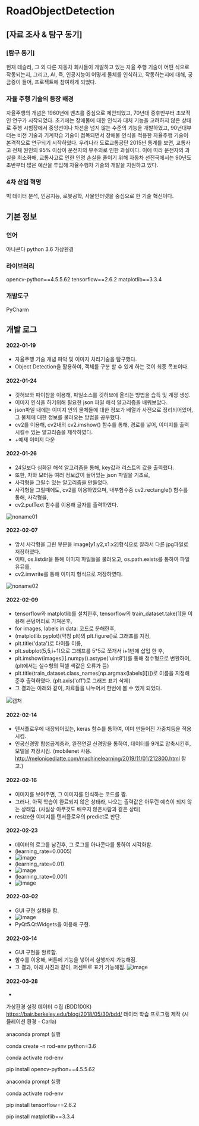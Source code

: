 # RoadObjectDetection


## [자료 조사 & 탐구 동기]


### [탐구 동기]

현재 테슬라, 그 외 다른 자동차 회사들이 개발하고 있는 자율 주행 기술이 어떤 식으로 작동되는지, 그리고,
AI, 즉, 인공지능이 어떻게 물체를 인식하고, 작동하는지에 대해, 궁금증이 들어, 프로젝트에 참여하게 되었다.

###  자율 주행 기술의 등장 배경


자율주행의 개념은 1960년에 벤츠를 중심으로 제안되었고,
70년대 중후반부터 초보적인 연구가 시작되었다.
초기에는 장애물에 대한 인식과 대처 기능을
고려하지 않은 상태로 주행 시험장에서 중앙선이나
차선을 넘지 않는 수준의 기능을 개발하였고,
90년대부터는 비전 기술과 기계학습 기술이
접목되면서 장애물 인식을 적용한 자율주행 기술이
본격적으로 연구되기 시작하였다.
우리나라 도로교통공단 2015년 통계를 보면, 교통사고 전체 원인의 95%
이상이 운전자의 부주의로 인한 과실이다. 이에
따라 운전자의 과실을 최소화해, 교통사고로 인한
인명 손실을 줄이기 위해 자동차 선진국에서는
90년도 초반부터 많은 예산을 투입해 자율주행차 기술의 개발을 지원하고 있다. 

### 4차 산업 혁명

빅 데이터 분석, 인공지능, 로봇공학, 사물인터넷을 중심으로 한 기술 혁신이다.

## 기본 정보

### 언어
아나콘다 python 3.6 가상환경

### 라이브러리

opencv-python==4.5.5.62
tensorflow==2.6.2
matplotlib==3.3.4

###  개발도구

PyCharm

## 개발 로그

#### 2022-01-19

* 자율주행 기술 개념 파악 및 이미지 처리기술을 탐구했다.
* Object Detection을 활용하여, 객체를 구분 할 수 있게 하는 것이 최종 목표이다.

#### 2022-01-24

* 깃허브와 파이참을 이용해, 파일소스를 깃허브에 올리는 방법을 습득 및 계정 생성.
* 이미지 인식을 하기위해 필요한 json 파일 해석 알고리즘을 배워보았다.
* json파일 내에는 이미지 안의 물체들에 대한 정보가 배열과 사전으로 정리되어있어, 그 물체에 대한 정보를 불러오는 방법을 공부했다.
* cv2를 이용해, cv2내의 cv2.imshow() 함수를 통해, 경로를 넣어, 이미지를 출력시킬수 있는 알고리즘을 제작하였다.
* +예제 이미지 다운

#### 2022-01-26

* 24일보다 심화된 해석 알고리즘을 통해, key값과 리스트의 값을 출력했다.
* 또한, 차와 모터등 여러 정보값이 들어있는 json 파일을 기초로,
* 사각형을 그릴수 있는 알고리즘을 만들었다.
* 사각형을 그릴때에도, cv2를 이용하였으며, 내부함수중 cv2.rectangle() 함수를 통해, 사각형을, 
* cv2.putText 함수를 이용해 글자를 출력하였다.


   
   
![noname01](https://user-images.githubusercontent.com/98321404/153199877-33cbebf2-a660-479d-b922-dab9c8070ba1.jpg)

#### 2022-02-07

* 앞서 사각형을 그린 부분을 image[y1:y2,x1:x2]형식으로 잘라서 다른 jpg파일로 저장하였다.
* 이때, os.listdir을 통해 이미지 파일들을 불러오고, os.path.exists를 통하여 파일 유뮤를,
* cv2.imwrite를 통해 이미지 형식으로 저장하였다.   

   
![noname02](https://user-images.githubusercontent.com/98321404/153199888-9ec72d85-75f2-49a6-aee1-6b5fefc75b4e.jpg)


#### 2022-02-09

* tensorflow와 matplotlib를 설치한후, tensorflow의 train_dataset.take(1)을 이용해 큰덩어리로 가져온후,
* for images, labels in data: 코드로 분해한후, 
* (matplotlib.pyplot)(약칭 plt)의 plt.figure()로 그래프를 지정,
* plt.title('data')로 타이틀 이름,
* plt.subplot(5,5,i+1)으로 그래프를 5*5로 쪼개서 i+1번에 삽입 한 후,
* plt.imshow(images[i].numpy().astype('uint8'))를 통해 정수형으로 변환하여,(plt에서는 실수형의 픽셀 색값은 오류가 뜸)
* plt.title(train_dataset.class_names[np.argmax(labels[i])])로 이름을 지정해준후 출력하였다. (plt.axis('off')로 그래프 표기 삭제)   
* 그 결과는 아래와 같이, 자료들을 나누어서 한번에 볼 수 있게 되었다.
   
![캡처](https://user-images.githubusercontent.com/98321404/153203840-dc463da3-f1e1-40a1-b680-77efc5b8ccd8.PNG)


#### 2022-02-14

* 텐서플로우에 내장되어있는, keras 함수를 통하여, 이미 만들어진 가중치등을 적용시킴.
* 인공신경망 합성곱계층과, 완전연결 신경망을 통하여, 데이터를 9개로 압축시킨후, 모델을 저장시킴. (mobilenet 사용. http://melonicedlatte.com/machinelearning/2019/11/01/212800.html 참고.)

#### 2022-02-16
* 이미지를 보여주면, 그 이미지를 인식하는 코드를 짬.
* 그러나, 아직 학습이 완료되지 않은 상태라, 나오는 출력값은 아무런 예측이 되지 않는 상태임. (사실상 아무것도 배우지 않은사람과 같은 상태)
* resize한 이미지를 텐서플로우의 predict로 판단.

#### 2022-02-23
* 데이터의 로그를 남긴후, 그 로그를 아나콘다를 통하여 시각화함.
* (learning_rate=0.0005)
* ![image](https://user-images.githubusercontent.com/98321404/155313664-fde2757f-2a29-48f6-a909-277d70f8cb09.png)
* (learning_rate=0.01)
* ![image](https://user-images.githubusercontent.com/98321404/155314587-c57c4e10-1016-4b9a-a918-5c1689ffc085.png)
* (learning_rate=0.001)
* ![image](https://user-images.githubusercontent.com/98321404/155315298-68104907-8b37-4900-b630-639b234e42d8.png)

#### 2022-03-02
* GUI 구현 실험을 함.
* ![image](https://user-images.githubusercontent.com/98321404/159701745-c41db2f3-184c-457f-9436-d4a51970ced9.png)
* PyQt5.QtWidgets을 이용해 구현.


#### 2022-03-14
* GUI 구현을 완료함.
* 함수를 이용해, 버튼에 기능을 넣어서 실행까지 가능해짐.
* 그 결과, 아래 사진과 같이, 퍼센트로 표기 가능해짐.
![image](https://user-images.githubusercontent.com/98321404/160390475-e2cc07c4-8105-4959-ab50-466aaa8c38d8.png)


#### 2022-03-28
*



가상환경 설정
데이터 수집 (BDD100K)
https://bair.berkeley.edu/blog/2018/05/30/bdd/
데이터 학습
프로그램 제작 (시뮬레이션 환경 - Carla)

anaconda prompt 실행

conda create -n rod-env python=3.6

conda activate rod-env

pip install opencv-python==4.5.5.62

anaconda prompt 실행

conda activate rod-env

pip install tensorflow==2.6.2

pip install matplotlib==3.3.4


